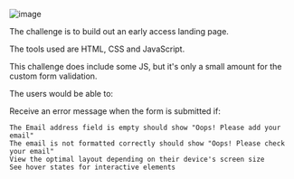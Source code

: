 ![image](https://github.com/deeptijnair/pod-request-access-landing-page-figma/assets/11665833/5537cb48-46d7-4074-a14f-e78ee8f9965b)

The challenge is to build out an early access landing page.

The tools used are HTML, CSS and JavaScript.

This challenge does include some JS, but it's only a small amount for the custom form validation.

The users would be able to:

  Receive an error message when the form is submitted if:

    The Email address field is empty should show "Oops! Please add your email"
    The email is not formatted correctly should show "Oops! Please check your email"
    View the optimal layout depending on their device's screen size
    See hover states for interactive elements
